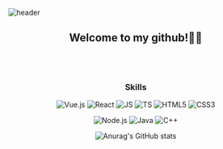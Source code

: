 ![header](https://capsule-render.vercel.app/api?type=waving&color=0:1E90FF,100:F08080&height=300&section=header&text=&fontSize=90)

<div align="center">
 <h2> Welcome to my github!🥳😎 </h2>
<br/>
<br/>

 ### Skills
 ![Vue.js](https://img.shields.io/badge/Vue.js-4FC08D?style=flat-square&logo=Vue.js&logoColor=black)
 ![React](https://img.shields.io/badge/React-61DAFB?style=flat-square&logo=React&logoColor=black)
 ![JS](https://img.shields.io/badge/JavaScript-F7DF1E?style=flat-square&logo=JavaScript&logoColor=black)
 ![TS](https://img.shields.io/badge/TypeScript-3178C6?style=flat-square&logo=TypeScript&logoColor=white)
 ![HTML5](https://img.shields.io/badge/HTML-E34F26?style=flat-square&logo=HTML5&logoColor=white)
 ![CSS3](https://img.shields.io/badge/CSS-1572B6?style=flat-square&logo=CSS3&logoColor=white)
 <br/>

 ![Node.js](https://img.shields.io/badge/Node.js-339933?style=flat-square&logo=Node.js&logoColor=white)
 ![Java](https://img.shields.io/badge/Java-007396?style=flat-square&logo=Java&logoColor=white)
 ![C++](https://img.shields.io/badge/C++-00599C?style=flat-square&logo=cplusplus&logoColor=white)

![Anurag's GitHub stats](https://github-readme-stats.vercel.app/api?username=dearyeon&show_icons=true&theme=radical)

</div>
